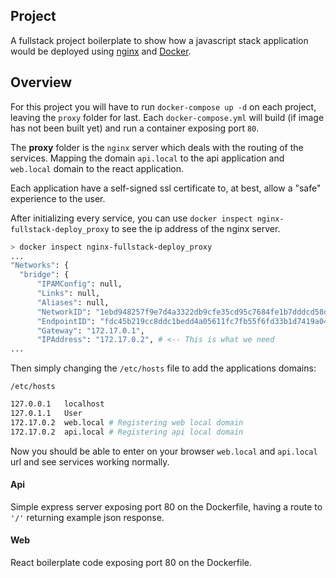 ## Project
A fullstack project boilerplate to show how a javascript stack application would be deployed using [nginx](https://www.nginx.com) and [Docker](https://www.docker.com/).

## Overview
For this project you will have to run `docker-compose up -d` on each project, leaving the `proxy` folder for last.
Each `docker-compose.yml` will build (if image has not been built yet) and run a container exposing port `80`.

The **proxy** folder is the `nginx` server which deals with the routing of the services. Mapping the domain `api.local` to the api application and `web.local` domain to the react application.

Each application have a self-signed ssl certificate to, at best, allow a "safe" experience to the user.

After initializing every service, you can use `docker inspect nginx-fullstack-deploy_proxy` to see the ip address of the nginx server.

```bash
> docker inspect nginx-fullstack-deploy_proxy
...
"Networks": {
  "bridge": {
      "IPAMConfig": null,
      "Links": null,
      "Aliases": null,
      "NetworkID": "1ebd948257f9e7d4a3322db9cfe35cd95c7684fe1b7dddcd58d1affd0b7b56de",
      "EndpointID": "fdc45b219cc8ddc1bedd4a05611fc7fb55f6fd33b1d7419a043f9886f8fa2866",
      "Gateway": "172.17.0.1",
      "IPAddress": "172.17.0.2", # <-- This is what we need
...
```

Then simply changing the `/etc/hosts` file to add the applications domains:

`/etc/hosts`
```bash
127.0.0.1   localhost
127.0.1.1   User
172.17.0.2  web.local # Registering web local domain
172.17.0.2  api.local # Registering api local domain
```

Now you should be able to enter on your browser `web.local` and `api.local` url and see services working normally.

#### Api
Simple express server exposing port 80 on the Dockerfile, having a route to `'/'` returning example json response.

#### Web
React boilerplate code exposing port 80 on the Dockerfile.
